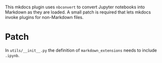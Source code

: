 This mkdocs plugin uses ``nbconvert`` to convert Jupyter notebooks into Markdown as they are loaded. A small patch is required that lets mkdocs invoke plugins for non-Markdown files.

# Patch
In ``utils/__init__.py`` the definition of ``markdown_extensions`` needs to include ``.ipynb``.



